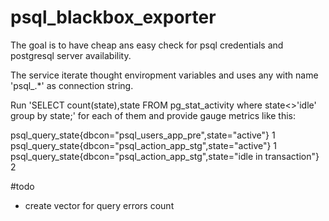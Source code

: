 # psql_blackbox_exporter
The goal is to have cheap ans easy check for psql credentials and postgresql server availability. 

The service iterate thought enviropment variables and uses any with name 'psql_.*' as connection string. 

Run 'SELECT count(state),state FROM pg_stat_activity where state<>'idle' group by state;' for each of them and provide gauge metrics like this:

psql_query_state{dbcon="psql_users_app_pre",state="active"} 1
psql_query_state{dbcon="psql_action_app_stg",state="active"} 1
psql_query_state{dbcon="psql_action_app_stg",state="idle in transaction"} 2

#todo 
- create vector for query errors count

